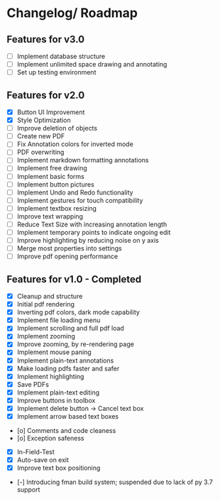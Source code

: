 # Changelog/ Roadmap

## Features for v3.0

- [ ] Implement database structure
- [ ] Implement unlimited space drawing and annotating
- [ ] Set up testing environment

## Features for v2.0

- [x] Button UI Improvement
- [x] Style Optimization
- [ ] Improve deletion of objects
- [ ] Create new PDF
- [ ] Fix Annotation colors for inverted mode
- [ ] PDF overwriting
- [ ] Implement markdown formatting annotations
- [ ] Implement free drawing
- [ ] Implement basic forms
- [ ] Implement button pictures
- [ ] Implement Undo and Redo functionality
- [ ] Implement gestures for touch compatibility
- [ ] Implement textbox resizing
- [ ] Improve text wrapping
- [ ] Reduce Text Size with increasing annotation length
- [ ] Implement temporary points to indicate ongoing edit
- [ ] Improve highlighting by reducing noise on y axis
- [ ] Merge most properties into settings
- [ ] Improve pdf opening performance

## Features for v1.0 - Completed

- [x] Cleanup and structure
- [x] Initial pdf rendering
- [x] Inverting pdf colors, dark mode capability
- [x] Implement file loading menu
- [x] Implement scrolling and full pdf load
- [x] Implement zooming
- [x] Improve zooming, by re-rendering page
- [x] Implement mouse paning
- [x] Implement plain-text annotations
- [x] Make loading pdfs faster and safer
- [x] Implement highlighting
- [x] Save PDFs
- [x] Implement plain-text editing
- [x] Improve buttons in toolbox
- [x] Implement delete button -> Cancel text box
- [x] Implement arrow based text boxes
- [o] Comments and code cleaness
- [o] Exception safeness
- [x] In-Field-Test
- [x] Auto-save on exit
- [x] Improve text box positioning
- [-] Introducing fman build system; suspended due to lack of py 3.7 support
